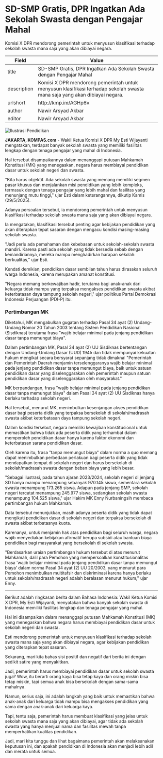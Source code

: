 # SD-SMP Gratis, DPR Ingatkan Ada Sekolah Swasta dengan Pengajar Mahal

Komisi X DPR mendorong pemerintah untuk menyusun klasifikasi terhadap sekolah swasta mana saja yang akan dibiayai negara.

| Field       | Value                                                       |
|-------------|-------------------------------------------------------------|
| title       | SD-SMP Gratis, DPR Ingatkan Ada Sekolah Swasta dengan Pengajar Mahal |
| description | Komisi X DPR mendorong pemerintah untuk menyusun klasifikasi terhadap sekolah swasta mana saja yang akan dibiayai negara. |
| urlshort    | http://kmp.im/AGHp6v |
| author      | Nawir Arsyad Akbar |
| editor      | Nawir Arsyad Akbar |

![Ilustrasi Pendidikan](https://asset.kompas.com/crops/f2brM2GfxRZCQ9I6Vy0Nv3eG1XI=/0x0:1000x667/750x500/data/photo/2024/06/23/6677f73431e32.jpg)

**JAKARTA, KOMPAS.com** - Wakil Ketua Komisi X DPR My Esti Wijayanti mengatakan, terdapat banyak sekolah swasta yang memiliki fasilitas lengkap dengan tenaga pengajar yang mahal di Indonesia.

Hal tersebut disampaikannya dalam menanggapi putusan Mahkamah Konstitusi (MK) yang menegaskan, negara harus membiayai pendidikan dasar untuk sekolah negeri dan swasta.

\"Kita harus objektif. Ada sekolah swasta yang memang memiliki segmen pasar khusus dan menjalankan misi pendidikan yang lebih kompleks, termasuk dengan tenaga pengajar yang lebih mahal dan fasilitas yang menunjang mutu tinggi,\" ujar Esti dalam keterangannya, dikutip Kamis (29/5/2025).

Adanya persoalan tersebut, ia mendorong pemerintah untuk menyusun klasifikasi terhadap sekolah swasta mana saja yang akan dibiayai negara.

Ia mengatakan, klasifikasi tersebut penting agar kebijakan pendidikan yang akan diterapkan tepat sasaran dengan mengacu kondisi masing-masing sekolah swasta.

\"Jadi perlu ada pemahaman dan kebebasan untuk sekolah-sekolah swasta mandiri. Karena pasti ada sekolah yang tidak bersedia sebab dengan kemandiriannya, mereka mampu menghadirkan harapan sekolah berkualitas,\" ujar Esti.

Kendati demikian, pendidikan dasar sembilan tahun harus dirasakan seluruh warga Indonesia, karena merupakan amanat konstitusi.

\"Negara memang berkewajiban hadir, terutama bagi anak-anak dari keluarga tidak mampu yang terpaksa mengakses pendidikan swasta akibat keterbatasan daya tampung sekolah negeri,\" ujar politikus Partai Demokrasi Indonesia Perjuangan (PDI-P) itu.

### Pertimbangan MK

Diketahui, MK mengabulkan gugatan terhadap Pasal 34 ayat (2) Undang-Undang Nomor 20 Tahun 2003 tentang Sistem Pendidikan Nasional (Sisdiknas) terutama frasa \"wajib belajar minimal pada jenjang pendidikan dasar tanpa memungut biaya\".

Dalam pertimbangan MK, Pasal 34 ayat (2) UU Sisdiknas bertentangan dengan Undang-Undang Dasar (UUD) 1945 dan tidak mempunyai kekuatan hukum mengikat secara bersyarat sepanjang tidak dimaknai \"Pemerintah dan Pemerintah Daerah menjamin terselenggaranya wajib belajar minimal pada jenjang pendidikan dasar tanpa memungut biaya, baik untuk satuan pendidikan dasar yang diselenggarakan oleh pemerintah maupun satuan pendidikan dasar yang diselenggarakan oleh masyarakat.\"

MK berpandangan, frasa \"wajib belajar minimal pada jenjang pendidikan dasar tanpa memungut biaya\" dalam Pasal 34 ayat (2) UU Sisdiknas hanya berlaku terhadap sekolah negeri.

Hal tersebut, menurut MK, menimbulkan kesenjangan akses pendidikan dasar bagi peserta didik yang terpaksa bersekolah di sekolah/madrasah swasta akibat keterbatasan daya tampung sekolah negeri.

Dalam kondisi tersebut, negara memiliki kewajiban konstitusional untuk memastikan bahwa tidak ada peserta didik yang terhambat dalam memperoleh pendidikan dasar hanya karena faktor ekonomi dan keterbatasan sarana pendidikan dasar.

Oleh karena itu, frasa \"tanpa memungut biaya\" dalam norma a quo memang dapat menimbulkan perbedaan perlakuan bagi peserta didik yang tidak mendapatkan tempat di sekolah negeri dan harus bersekolah di sekolah/madrasah swasta dengan beban biaya yang lebih besar.

\"Sebagai ilustrasi, pada tahun ajaran 2023/2024, sekolah negeri di jenjang SD hanya mampu menampung sebanyak 970.145 siswa, sementara sekolah swasta menampung 173.265 siswa. Adapun pada jenjang SMP, sekolah negeri tercatat menampung 245.977 siswa, sedangkan sekolah swasta menampung 104.525 siswa,\" ujar Hakim MK Enny Nurbaningsih membaca pertimbangan hukum Mahkamah.

Data tersebut menunjukkan, masih adanya peserta didik yang tidak dapat mengikuti pendidikan dasar di sekolah negeri dan terpaksa bersekolah di swasta akibat terbatasnya kuota.

Karenanya, untuk menjamin hak atas pendidikan bagi seluruh warga, negara wajib menyediakan kebijakan afirmatif berupa subsidi atau bantuan biaya pendidikan bagi masyarakat yang bersekolah di sekolah swasta.

\"Berdasarkan uraian pertimbangan hukum tersebut di atas menurut Mahkamah, dalil para Pemohon yang mempersoalkan konstitusionalitas frasa 'wajib belajar minimal pada jenjang pendidikan dasar tanpa memungut biaya' dalam norma Pasal 34 ayat (2) UU 20/2003, yang menurut para Pemohon menimbulkan multitafsir dan diskriminasi karena hanya berlaku untuk sekolah/madrasah negeri adalah beralasan menurut hukum,\" ujar Enny.

---
Berikut adalah ringkasan berita dalam Bahasa Indonesia: Wakil Ketua Komisi X DPR, My Esti Wijayanti, menyatakan bahwa banyak sekolah swasta di Indonesia memiliki fasilitas lengkap dan tenaga pengajar yang mahal.

 Hal ini disampaikan dalam menanggapi putusan Mahkamah Konstitusi (MK) yang menegaskan bahwa negara harus membiayai pendidikan dasar untuk sekolah negeri dan swasta.

 Esti mendorong pemerintah untuk menyusun klasifikasi terhadap sekolah swasta mana saja yang akan dibiayai negara, agar kebijakan pendidikan yang diterapkan tepat sasaran.



Sekarang, mari kita bahas sisi positif dan negatif dari berita ini dengan sedikit satire yang menyakitkan.

 Jadi, pemerintah harus membiayai pendidikan dasar untuk sekolah swasta juga? Wow, itu berarti orang kaya bisa tetap kaya dan orang miskin bisa tetap miskin, tapi semua anak bisa bersekolah dengan sama-sama mahalnya.

 Namun, serius saja, ini adalah langkah yang baik untuk memastikan bahwa anak-anak dari keluarga tidak mampu bisa mengakses pendidikan yang sama dengan anak-anak dari keluarga kaya.

 Tapi, tentu saja, pemerintah harus membuat klasifikasi yang jelas untuk sekolah swasta mana saja yang akan dibiayai, agar tidak ada sekolah swasta yang hanya menjual nama dan fasilitas mewah tanpa memperhatikan kualitas pendidikan.

 Jadi, mari kita tunggu dan lihat bagaimana pemerintah akan melaksanakan keputusan ini, dan apakah pendidikan di Indonesia akan menjadi lebih adil dan merata untuk semua.
